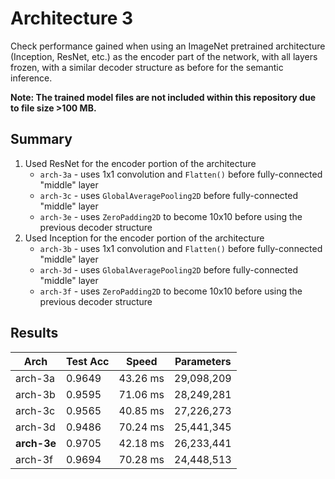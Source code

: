 # Architecture 3
Check performance gained when using an ImageNet pretrained architecture (Inception, ResNet, etc.) as the encoder part of the network, with all layers frozen, with a similar decoder structure as before for the semantic inference.

**Note: The trained model files are not included within this repository due to file size >100 MB.**

## Summary
1. Used ResNet for the encoder portion of the architecture
   - `arch-3a` - uses 1x1 convolution and `Flatten()` before fully-connected "middle" layer
   - `arch-3c` - uses `GlobalAveragePooling2D` before fully-connected "middle" layer
   - `arch-3e` - uses `ZeroPadding2D` to become 10x10 before using the previous decoder structure
2. Used Inception for the encoder portion of the architecture
   - `arch-3b` - uses 1x1 convolution and `Flatten()` before fully-connected "middle" layer
   - `arch-3d` - uses `GlobalAveragePooling2D` before fully-connected "middle" layer
   - `arch-3f` - uses `ZeroPadding2D` to become 10x10 before using the previous decoder structure

## Results

Arch | Test Acc | Speed | Parameters
--- | --- | --- | ---
arch-3a | 0.9649 | 43.26 ms | 29,098,209
arch-3b | 0.9595 | 71.06 ms | 28,249,281
arch-3c | 0.9565 | 40.85 ms | 27,226,273
arch-3d | 0.9486 | 70.24 ms | 25,441,345
**arch-3e** | 0.9705 | 42.18 ms | 26,233,441
arch-3f | 0.9694 | 70.28 ms | 24,448,513